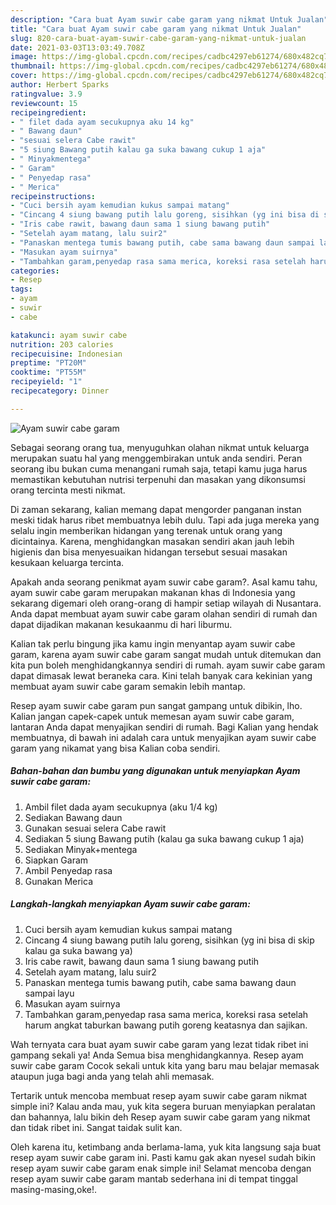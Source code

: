 ```yaml
---
description: "Cara buat Ayam suwir cabe garam yang nikmat Untuk Jualan"
title: "Cara buat Ayam suwir cabe garam yang nikmat Untuk Jualan"
slug: 820-cara-buat-ayam-suwir-cabe-garam-yang-nikmat-untuk-jualan
date: 2021-03-03T13:03:49.708Z
image: https://img-global.cpcdn.com/recipes/cadbc4297eb61274/680x482cq70/ayam-suwir-cabe-garam-foto-resep-utama.jpg
thumbnail: https://img-global.cpcdn.com/recipes/cadbc4297eb61274/680x482cq70/ayam-suwir-cabe-garam-foto-resep-utama.jpg
cover: https://img-global.cpcdn.com/recipes/cadbc4297eb61274/680x482cq70/ayam-suwir-cabe-garam-foto-resep-utama.jpg
author: Herbert Sparks
ratingvalue: 3.9
reviewcount: 15
recipeingredient:
- " filet dada ayam secukupnya aku 14 kg"
- " Bawang daun"
- "sesuai selera Cabe rawit"
- "5 siung Bawang putih kalau ga suka bawang cukup 1 aja"
- " Minyakmentega"
- " Garam"
- " Penyedap rasa"
- " Merica"
recipeinstructions:
- "Cuci bersih ayam kemudian kukus sampai matang"
- "Cincang 4 siung bawang putih lalu goreng, sisihkan (yg ini bisa di skip kalau ga suka bawang ya)"
- "Iris cabe rawit, bawang daun sama 1 siung bawang putih"
- "Setelah ayam matang, lalu suir2"
- "Panaskan mentega tumis bawang putih, cabe sama bawang daun sampai layu"
- "Masukan ayam suirnya"
- "Tambahkan garam,penyedap rasa sama merica, koreksi rasa setelah harum angkat taburkan bawang putih goreng keatasnya dan sajikan."
categories:
- Resep
tags:
- ayam
- suwir
- cabe

katakunci: ayam suwir cabe 
nutrition: 203 calories
recipecuisine: Indonesian
preptime: "PT20M"
cooktime: "PT55M"
recipeyield: "1"
recipecategory: Dinner

---
```



![Ayam suwir cabe garam](https://img-global.cpcdn.com/recipes/cadbc4297eb61274/680x482cq70/ayam-suwir-cabe-garam-foto-resep-utama.jpg)

Sebagai seorang orang tua, menyuguhkan olahan nikmat untuk keluarga merupakan suatu hal yang menggembirakan untuk anda sendiri. Peran seorang ibu bukan cuma menangani rumah saja, tetapi kamu juga harus memastikan kebutuhan nutrisi terpenuhi dan masakan yang dikonsumsi orang tercinta mesti nikmat.

Di zaman  sekarang, kalian memang dapat mengorder panganan instan meski tidak harus ribet membuatnya lebih dulu. Tapi ada juga mereka yang selalu ingin memberikan hidangan yang terenak untuk orang yang dicintainya. Karena, menghidangkan masakan sendiri akan jauh lebih higienis dan bisa menyesuaikan hidangan tersebut sesuai masakan kesukaan keluarga tercinta. 



Apakah anda seorang penikmat ayam suwir cabe garam?. Asal kamu tahu, ayam suwir cabe garam merupakan makanan khas di Indonesia yang sekarang digemari oleh orang-orang di hampir setiap wilayah di Nusantara. Anda dapat membuat ayam suwir cabe garam olahan sendiri di rumah dan dapat dijadikan makanan kesukaanmu di hari liburmu.

Kalian tak perlu bingung jika kamu ingin menyantap ayam suwir cabe garam, karena ayam suwir cabe garam sangat mudah untuk ditemukan dan kita pun boleh menghidangkannya sendiri di rumah. ayam suwir cabe garam dapat dimasak lewat beraneka cara. Kini telah banyak cara kekinian yang membuat ayam suwir cabe garam semakin lebih mantap.

Resep ayam suwir cabe garam pun sangat gampang untuk dibikin, lho. Kalian jangan capek-capek untuk memesan ayam suwir cabe garam, lantaran Anda dapat menyajikan sendiri di rumah. Bagi Kalian yang hendak membuatnya, di bawah ini adalah cara untuk menyajikan ayam suwir cabe garam yang nikamat yang bisa Kalian coba sendiri.

<!--inarticleads1-->

##### Bahan-bahan dan bumbu yang digunakan untuk menyiapkan Ayam suwir cabe garam:

1. Ambil  filet dada ayam secukupnya (aku 1/4 kg)
1. Sediakan  Bawang daun
1. Gunakan sesuai selera Cabe rawit
1. Sediakan 5 siung Bawang putih (kalau ga suka bawang cukup 1 aja)
1. Sediakan  Minyak+mentega
1. Siapkan  Garam
1. Ambil  Penyedap rasa
1. Gunakan  Merica




<!--inarticleads2-->

##### Langkah-langkah menyiapkan Ayam suwir cabe garam:

1. Cuci bersih ayam kemudian kukus sampai matang
1. Cincang 4 siung bawang putih lalu goreng, sisihkan (yg ini bisa di skip kalau ga suka bawang ya)
1. Iris cabe rawit, bawang daun sama 1 siung bawang putih
1. Setelah ayam matang, lalu suir2
1. Panaskan mentega tumis bawang putih, cabe sama bawang daun sampai layu
1. Masukan ayam suirnya
1. Tambahkan garam,penyedap rasa sama merica, koreksi rasa setelah harum angkat taburkan bawang putih goreng keatasnya dan sajikan.




Wah ternyata cara buat ayam suwir cabe garam yang lezat tidak ribet ini gampang sekali ya! Anda Semua bisa menghidangkannya. Resep ayam suwir cabe garam Cocok sekali untuk kita yang baru mau belajar memasak ataupun juga bagi anda yang telah ahli memasak.

Tertarik untuk mencoba membuat resep ayam suwir cabe garam nikmat simple ini? Kalau anda mau, yuk kita segera buruan menyiapkan peralatan dan bahannya, lalu bikin deh Resep ayam suwir cabe garam yang nikmat dan tidak ribet ini. Sangat taidak sulit kan. 

Oleh karena itu, ketimbang anda berlama-lama, yuk kita langsung saja buat resep ayam suwir cabe garam ini. Pasti kamu gak akan nyesel sudah bikin resep ayam suwir cabe garam enak simple ini! Selamat mencoba dengan resep ayam suwir cabe garam mantab sederhana ini di tempat tinggal masing-masing,oke!.

